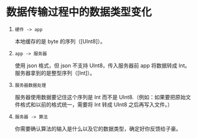 # 数据传输过程中的数据类型变化

1. `硬件 -> app`

    本地缓存的是 byte 的序列（[UInt8]）。

2. `app -> 服务器`

    使用 json 格式，但 json 不支持 UInt8，传入服务器前 app 将数据转成 Int。服务器拿到的是整型序列（[Int]）。
    
3. `服务器数据处理`

    服务器使用数据要记住这个序列是 Int 而不是 UInt8.（例如：如果要把原始文件格式和以前的格式统一，需要将 Int 转成 UInt8 之后再写入文件。）
    
4. `服务器 -> 算法`

    你需要确认算法的输入是什么以及它的数据类型，确定好你反馈给子豪。

